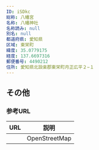 ```yaml
---
ID: iSDkc
総称: 八幡宮
名称: 八幡神社
名称読み: null
別名: null
都道府県: 愛知県
区域: 東栄町
緯度: 35.0779175
経度: 137.6697316
郵便番号: 4490212
住所: 愛知県北設楽郡東栄町月正広平２−１
---
```


## その他

### 参考URL

| URL | 説明          |
| --- | ------------- |
|     | OpenStreetMap |
